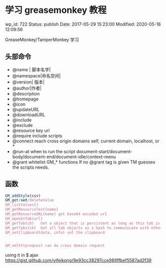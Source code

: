 # 学习 greasemonkey 教程


wp_id: 722
Status: publish
Date: 2017-05-29 15:23:00
Modified: 2020-05-16 12:09:56


GreaseMonkey/TamperMonkey 学习

## 头部命令


* @name | 脚本名字|	
* @namespace|命名空间|	
* @version| 版本|	
* @author|作者|		
* @description		
* @homepage		
* @icon		
* @updateURL		
* @downloadURL		
* @include		
* @exclude		
* @resource key url		
* @require	include scripts	
* @connect 	reach cross origin domains	self, current domain, localhost,  or *
* @run-at	when to run the script	document-start/document-body/document-end/document-idle/context-menu
* @grant	whitelist GM_* functions	If no @grant tag is given TM guesses the scripts needs.

## 函数

```js
GM_addStyle(css)		
GM_get/set/deleteValue		
GM_listValues()		
GM_getResourceText(name)		
GM_getResourceURL(name)	get base64 encoded urI	
GM_openInTab(url)		
GM_getTab(cb)	Get a object that is persistent as long as this tab is open.	
GM_getTabs(cb)	Get all tab objects as a hash to communicate with other script instances.	
GM_setClipboard(data, info)	set the clipboard	


GM_xmlhttprequest can do cross domain request

```

using it in $.ajax https://gist.github.com/yifeikong/9e93cc38297cce989ffbef5587ad2f39